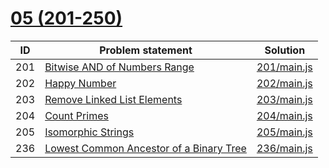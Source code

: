 # [05 (201-250)](https://leetcode.com/problemset/all/#page-5)


| ID  | Problem statement                                                                                                 | Solution                   |
|-----|-------------------------------------------------------------------------------------------------------------------|----------------------------|
| 201 | [Bitwise AND of Numbers Range](https://leetcode.com/problems/bitwise-and-of-numbers-range/)                       | [201/main.js](201/main.js) |
| 202 | [Happy Number](https://leetcode.com/problems/happy-number/)                                                       | [202/main.js](202/main.js) |
| 203 | [Remove Linked List Elements](https://leetcode.com/problems/remove-linked-list-elements/)                         | [203/main.js](203/main.js) |
| 204 | [Count Primes](https://leetcode.com/problems/count-primes/)                                                       | [204/main.js](204/main.js) |
| 205 | [Isomorphic Strings](https://leetcode.com/problems/isomorphic-strings/)                                           | [205/main.js](205/main.js) |
| 236 | [Lowest Common Ancestor of a Binary Tree](https://leetcode.com/problems/lowest-common-ancestor-of-a-binary-tree/) | [236/main.js](236/main.js) |

